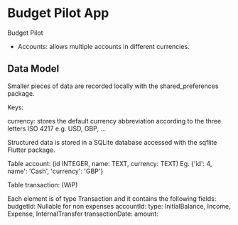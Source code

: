 # Budget Pilot App

Budget Pilot

* Accounts: allows multiple accounts in different currencies.


## Data Model

Smaller pieces of data are recorded locally with the shared_preferences package.

Keys:

currency: stores the default currency abbreviation according to the three letters ISO 4217
   e.g. USD, GBP, ...


Structured data is stored in a SQLite database accessed with the sqflite Flutter package.

Table account: (id INTEGER, name: TEXT, currency: TEXT)
  Eg. {'id': 4, name': 'Cash', 'currency': 'GBP'}

Table transaction: (WiP)

   Each element is of type Transaction and it contains the following fields:
      budgetId: Nullable for non expenses
      accountId: 
      type: InitialBalance, Income, Expense, InternalTransfer
      transactionDate:
      amount:
